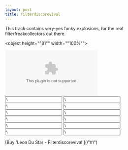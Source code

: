 ```yaml
---
layout: post
title: filterdiscorevival
---
```

This track contains very-yes funky explosions, for the real filterfreakcollectors out there.  
  

<object height="\"81\"" width="\"100%\"">
<param name="\"movie\"" value="\"http://player.soundcloud.com/player.swf?url=http%3A%2F%2Fapi.soundcloud.com%2Ftracks%2F9002950\"">
</param>
<param name="\"allowscriptaccess\"" value="\"always\"">
</param>
<embed allowscriptaccess="\"always\"" height="\"81\"" src="\"http://player.soundcloud.com/player.swf?url=http%3A%2F%2Fapi.soundcloud.com%2Ftracks%2F9002950\"" type="\"application/x-shockwave-flash\"" width="\"100%\"">
</embed>
</object>


<form action="\"https://www.paypal.com/cgi-bin/webscr\"" id="\"leon-du-star---filterdiscorevival\"" method="\"post\"" style="\"\"">
<input name="\"custom\"" type="\"hidden\"" value="\"6\"">
</input>
<input name="\"cmd\"" type="\"hidden\"" value="\"_xclick\"">
</input>
<input du="" filterdiscorevival="" name="\"item_name\"" star="" type="\"hidden\"" value="\"Leon">
</input>
<input name="\"business\"" type="\"hidden\"" value="\"info@leondustar.nl\"">
</input>
<input name="\"notify_url\"" type="\"hidden\"" value="\"http://www.leondustar.nl/paypal\"">
</input>
<input name="\"return\"" type="\"hidden\"" value="\"http://www.leondustar.nl/payment-succes\"">
</input>
<input name="\"return_url\"" type="\"hidden\"" value="\"http://www.leondustar.nl/payment-succes\"">
</input>
<input name="\"cancel_return\"" type="\"hidden\"" value="\"http://www.leondustar.nl/payment-cancel\"">
</input>
<input name="\"mc_currency\"" type="\"hidden\"" value="\"USD\"">
</input>
<input name="\"mc_gross\"" type="\"hidden\"" value="\"2.50\"">
</input>
<input name="\"amount\"" type="\"hidden\"" value="\"2.50\"">
</input>
<input name="\"rm\"" type="\"hidden\"" value="\"2\"">
</input>
</form>[Buy 'Leon Du Star - Filterdiscorevival'](\"#\")